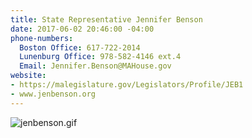 ```yaml
---
title: State Representative Jennifer Benson
date: 2017-06-02 20:46:00 -04:00
phone-numbers:
  Boston Office: 617-722-2014
  Lunenburg Office: 978-582-4146 ext.4
  Email: Jennifer.Benson@MAHouse.gov
website:
- https://malegislature.gov/Legislators/Profile/JEB1
- www.jenbenson.org
---
```


![jenbenson.gif](/uploads/jenbenson.gif)